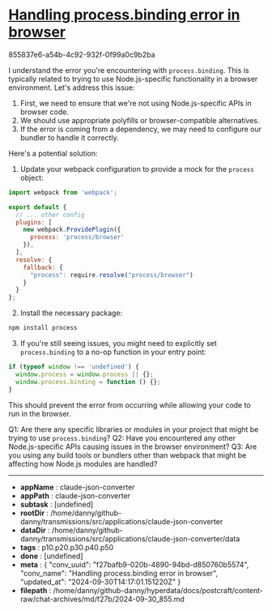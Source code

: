 # [Handling process.binding error in browser](https://claude.ai/chat/f27bafb9-020b-4890-94bd-d850760b5574)

855837e6-a54b-4c92-932f-0f99a0c9b2ba

 I understand the error you're encountering with `process.binding`. This is typically related to trying to use Node.js-specific functionality in a browser environment. Let's address this issue:

1. First, we need to ensure that we're not using Node.js-specific APIs in browser code.
2. We should use appropriate polyfills or browser-compatible alternatives.
3. If the error is coming from a dependency, we may need to configure our bundler to handle it correctly.

Here's a potential solution:

1. Update your webpack configuration to provide a mock for the `process` object:

```javascript
import webpack from 'webpack';

export default {
  // ... other config
  plugins: [
    new webpack.ProvidePlugin({
      process: 'process/browser'
    }),
  ],
  resolve: {
    fallback: {
      "process": require.resolve("process/browser")
    }
  }
};
```

2. Install the necessary package:

```bash
npm install process
```

3. If you're still seeing issues, you might need to explicitly set `process.binding` to a no-op function in your entry point:

```javascript
if (typeof window !== 'undefined') {
  window.process = window.process || {};
  window.process.binding = function () {};
}
```

This should prevent the error from occurring while allowing your code to run in the browser.

Q1: Are there any specific libraries or modules in your project that might be trying to use `process.binding`?
Q2: Have you encountered any other Node.js-specific APIs causing issues in the browser environment?
Q3: Are you using any build tools or bundlers other than webpack that might be affecting how Node.js modules are handled?

---

* **appName** : claude-json-converter
* **appPath** : claude-json-converter
* **subtask** : [undefined]
* **rootDir** : /home/danny/github-danny/transmissions/src/applications/claude-json-converter
* **dataDir** : /home/danny/github-danny/transmissions/src/applications/claude-json-converter/data
* **tags** : p10.p20.p30.p40.p50
* **done** : [undefined]
* **meta** : {
  "conv_uuid": "f27bafb9-020b-4890-94bd-d850760b5574",
  "conv_name": "Handling process.binding error in browser",
  "updated_at": "2024-09-30T14:17:01.151220Z"
}
* **filepath** : /home/danny/github-danny/hyperdata/docs/postcraft/content-raw/chat-archives/md/f27b/2024-09-30_855.md
